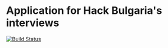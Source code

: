 # Application for Hack Bulgaria's interviews
[![Build Status](https://travis-ci.org/HackBulgaria/InterviewSystem.svg?branch=master)](https://travis-ci.org/HackBulgaria/InterviewSystem)
